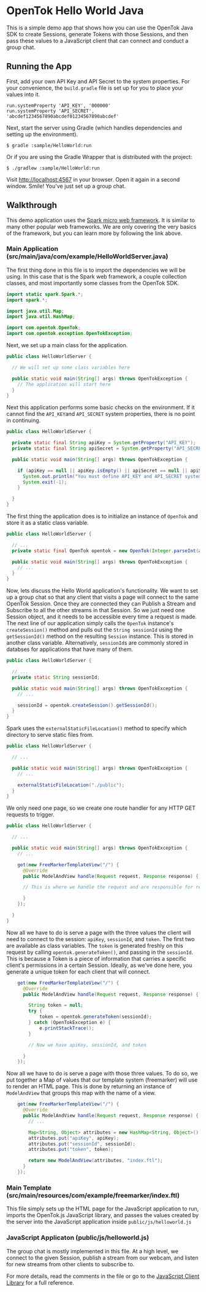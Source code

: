 # OpenTok Hello World Java

This is a simple demo app that shows how you can use the OpenTok Java SDK to create Sessions,
generate Tokens with those Sessions, and then pass these values to a JavaScript client that can
connect and conduct a group chat.

## Running the App

First, add your own API Key and API Secret to the system properties. For your convenience, the
`build.gradle` file is set up for you to place your values into it.

```
run.systemProperty 'API_KEY', '000000'
run.systemProperty 'API_SECRET', 'abcdef1234567890abcdef01234567890abcdef'
```

Next, start the server using Gradle (which handles dependencies and setting up the environment).

```
$ gradle :sample/HelloWorld:run
```

Or if you are using the Gradle Wrapper that is distributed with the project:

```
$ ./gradlew :sample/HelloWorld:run
```

Visit <http://localhost:4567> in your browser. Open it again in a second window. Smile! You've just
set up a group chat.

## Walkthrough

This demo application uses the [Spark micro web framework](http://www.sparkjava.com/). It is similar to
many other popular web frameworks. We are only covering the very basics of the framework, but you can
learn more by following the link above.

### Main Application (src/main/java/com/example/HelloWorldServer.java)

The first thing done in this file is to import the dependencies we will be using. In this case that
is the Spark web framework, a couple collection classes, and most importantly some classes from the
OpenTok SDK.

```java
import static spark.Spark.*;
import spark.*;

import java.util.Map;
import java.util.HashMap;

import com.opentok.OpenTok;
import com.opentok.exception.OpenTokException;
```

Next, we set up a main class for the application.

```java
public class HelloWorldServer {

  // We will set up some class variables here

  public static void main(String[] args) throws OpenTokException {
    // The application will start here
  }
}
```

Next this application performs some basic checks on the environment. If it cannot find the `API_KEY`and
`API_SECRET` system properties, there is no point in continuing.


```java
public class HelloWorldServer {

  private static final String apiKey = System.getProperty("API_KEY");
  private static final String apiSecret = System.getProperty("API_SECRET");

  public static void main(String[] args) throws OpenTokException {

    if (apiKey == null || apiKey.isEmpty() || apiSecret == null || apiSecret.isEmpty()) {
      System.out.println("You must define API_KEY and API_SECRET system properties in the build.gradle file.");
      System.exit(-1);
    }

  }
}
```

The first thing the application does is to initialize an instance of `OpenTok` and store it as
a static class variable.

```java
public class HelloWorldServer {

  // ...
  private static final OpenTok opentok = new OpenTok(Integer.parseInt(apiKey), apiSecret);

  public static void main(String[] args) throws OpenTokException {
    // ...
  }
}
```

Now, lets discuss the Hello World application's functionality. We want to set up a group chat so
that any client that visits a page will connect to the same OpenTok Session. Once they are connected
they can Publish a Stream and Subscribe to all the other streams in that Session. So we just need
one Session object, and it needs to be accessible every time a request is made. The next line of our
application simply calls the `OpenTok` instance's `createSession()` method and pulls out the
`String sessionId` using the `getSessionId()` method on the resulting `Session` instance. This is
stored in another class variable. Alternatively, `sessionId`s are commonly stored in databses for
applications that have many of them.

```java
public class HelloWorldServer {

  // ...
  private static String sessionId;

  public static void main(String[] args) throws OpenTokException {
    // ...

    sessionId = opentok.createSession().getSessionId();
  }
}
```

Spark uses the `externalStaticFileLocation()` method to specify which directory to serve static
files from.

```java
public class HelloWorldServer {

  // ...

  public static void main(String[] args) throws OpenTokException {
    // ...

    externalStaticFileLocation("./public");
  }
}
```

We only need one page, so we create one route handler for any HTTP GET requests to trigger.

```java
public class HelloWorldServer {

  // ...

  public static void main(String[] args) throws OpenTokException {
    // ...

    get(new FreeMarkerTemplateView("/") {
      @Override
      public ModelAndView handle(Request request, Response response) {

      // This is where we handle the request and are responsible for returning a response

      }
    });

  }
}

```

Now all we have to do is serve a page with the three values the client will need to connect to the
session: `apiKey`, `sessionId`, and `token`. The first two are available as class variables. The
`token` is generated freshly on this request by calling `opentok.generateToken()`, and passing in
the `sessionId`. This is because a Token is a piece of information that carries a specific client's
permissions in a certain Session. Ideally, as we've done here, you generate a unique token for each
client that will connect.

```java
    get(new FreeMarkerTemplateView("/") {
      @Override
      public ModelAndView handle(Request request, Response response) {

        String token = null;
        try {
            token = opentok.generateToken(sessionId);
        } catch (OpenTokException e) {
            e.printStackTrace();
        }

        // Now we have apiKey, sessionId, and token

      }
    });
```

Now all we have to do is serve a page with those three values. To do so, we put together a Map of
values that our template system (freemarker) will use to render an HTML page. This is done by
returning an instance of `ModelAndView` that groups this map with the name of a view.

```java
    get(new FreeMarkerTemplateView("/") {
      @Override
      public ModelAndView handle(Request request, Response response) {
        // ...

        Map<String, Object> attributes = new HashMap<String, Object>();
        attributes.put("apiKey", apiKey);
        attributes.put("sessionId", sessionId);
        attributes.put("token", token);

        return new ModelAndView(attributes, "index.ftl");
      }
    });
```

### Main Template (src/main/resources/com/example/freemarker/index.ftl)

This file simply sets up the HTML page for the JavaScript application to run, imports the OpenTok.js
JavaScript library, and passes the values created by the server into the JavaScript application
inside `public/js/helloworld.js`

### JavaScript Applicaton (public/js/helloworld.js)

The group chat is mostly implemented in this file. At a high level, we connect to the given
Session, publish a stream from our webcam, and listen for new streams from other clients to
subscribe to.

For more details, read the comments in the file or go to the
[JavaScript Client Library](http://tokbox.com/opentok/libraries/client/js/) for a full reference.
